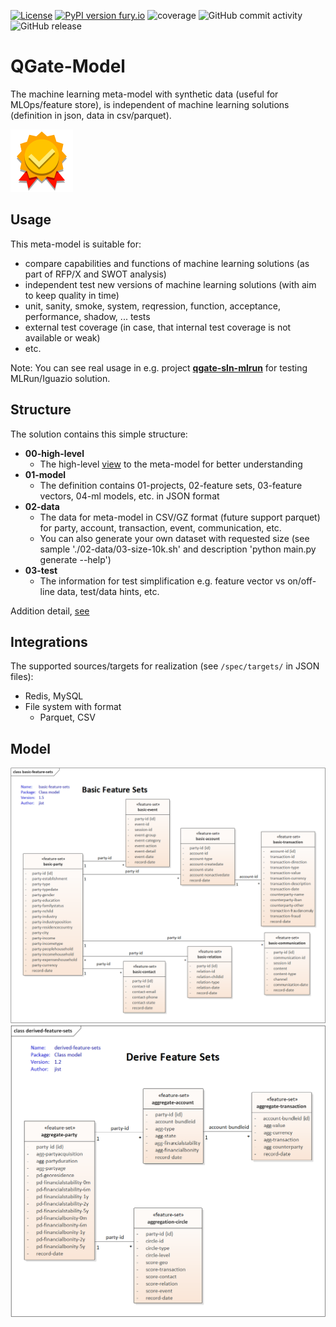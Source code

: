 [![License](https://img.shields.io/badge/License-Apache%202.0-blue.svg)](https://opensource.org/licenses/Apache-2.0)
[![PyPI version fury.io](https://badge.fury.io/py/qgate-model.svg)](https://pypi.python.org/pypi/qgate-model/)
![coverage](https://github.com/george0st/qgate-model/blob/main/coverage.svg)
![GitHub commit activity](https://img.shields.io/github/commit-activity/w/george0st/qgate-model)
![GitHub release](https://img.shields.io/github/v/release/george0st/qgate-model) 

# QGate-Model
The machine learning meta-model with synthetic data (useful for MLOps/feature store), is independent of machine
learning solutions (definition in json, data in csv/parquet).

![Quality-Gate](./docs/assets/icons8-quality-100.png) 

## Usage
This meta-model is suitable for:
 - compare capabilities and functions of machine learning solutions (as part of RFP/X and SWOT analysis)
 - independent test new versions of machine learning solutions (with aim to keep quality in time)
 - unit, sanity, smoke, system, reqression, function, acceptance, performance, shadow, ... tests
 - external test coverage (in case, that internal test coverage is not available or weak)
 - etc.

Note: You can see real usage in e.g. project **[qgate-sln-mlrun](https://github.com/george0st/qgate-sln-mlrun)** for testing MLRun/Iguazio solution.

## Structure
The solution contains this simple structure:
 - **00-high-level**
   - The high-level [view](#model) to the meta-model for better understanding
 - **01-model**
   - The definition contains 01-projects, 02-feature sets, 03-feature vectors, 
   04-ml models, etc. in JSON format
 - **02-data**
   - The data for meta-model in CSV/GZ format (future support parquet) for party, account, transaction, event, communication, etc.
   - You can also generate your own dataset with requested size (see sample './02-data/03-size-10k.sh' and description 'python main.py generate --help')
 - **03-test**
   - The information for test simplification e.g. feature vector vs on/off-line data, test/data hints, etc.

Addition detail, [see](./docs/structure.md)

## Integrations
The supported sources/targets for realization (see `/spec/targets/` in JSON files):
 - Redis, MySQL
 - File system with format
   - Parquet, CSV

## Model
![Basic-model](./00-high-level/basic-feature-sets.png)
![Derived-model](./00-high-level/derived-feature-sets.png)

